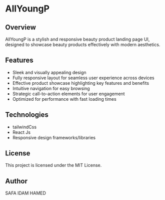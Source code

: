 # AllYoungP

## Overview
AllYoungP is a stylish and responsive beauty product landing page UI, designed to showcase beauty products effectively with modern aesthetics.

## Features
- Sleek and visually appealing design
- Fully responsive layout for seamless user experience across devices
- Effective product showcase highlighting key features and benefits
- Intuitive navigation for easy browsing
- Strategic call-to-action elements for user engagement
- Optimized for performance with fast loading times

## Technologies
- tailwindCss
- React Js
- Responsive design frameworks/libraries

## License
This project is licensed under the MIT License.

## Author 
SAFA IDAM HAMED
